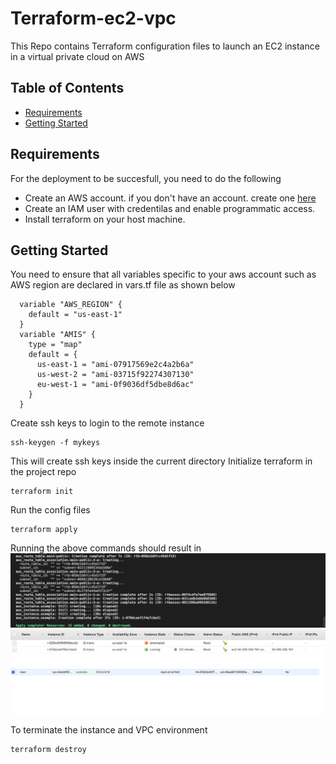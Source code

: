 # Terraform-ec2-vpc

This Repo contains Terraform configuration files to launch an EC2 instance in a virtual private cloud on AWS

## Table of Contents

- [Requirements](#requirements)
- [Getting Started](#getting-started)

## Requirements
For the deployment to be succesfull, you need to do the following
- Create an AWS account. if you don't have an account. create one [here](https://aws.amazon.com/resources/create-account/)
- Create an IAM user with credentilas and enable programmatic access.
- Install terraform on your host machine.


## Getting Started
You need to ensure that all variables specific to your aws account such as AWS region are declared in vars.tf file as shown below
```
  variable "AWS_REGION" {
    default = "us-east-1"
  }
  variable "AMIS" {
    type = "map"
    default = {
      us-east-1 = "ami-07917569e2c4a2b6a"
      us-west-2 = "ami-03715f92274307130"
      eu-west-1 = "ami-0f9036df5dbe8d6ac"
    }
  }
```
Create ssh keys to login to the remote instance

```
ssh-keygen -f mykeys
```
This will create ssh keys inside the current directory 
Initialize terraform in the project repo
```
terraform init 
```
Run the config files

```
terraform apply 
```
Running the above commands should result in 
![Test Image 1](console_result.png)
![Test Image 2](ec2.png)
![Test Image 3](vpc_main.png)


To terminate the instance and VPC environment

```
terraform destroy 
```

